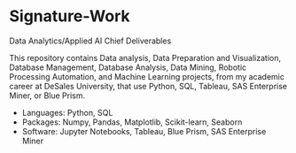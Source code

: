 # Signature-Work
Data Analytics/Applied AI Chief Deliverables

This repository contains Data analysis, Data Preparation and Visualization, Database Management, Database Analysis, Data Mining, Robotic Processing Automation, and Machine Learning projects, from my academic career at DeSales University, that use Python, SQL, Tableau, SAS Enterprise Miner, or Blue Prism.

- Languages: Python, SQL
- Packages: Numpy, Pandas, Matplotlib, Scikit-learn, Seaborn
- Software: Jupyter Notebooks, Tableau, Blue Prism, SAS Enterprise Miner
